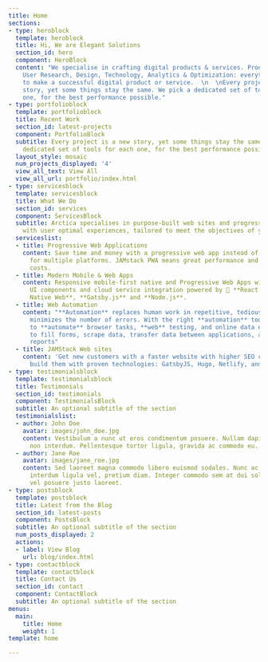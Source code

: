 ```yaml
---
title: Home
sections:
- type: heroblock
  template: heroblock
  title: Hi, We are Elegant Solutions
  section_id: hero
  component: HeroBlock
  content: "We specialise in crafting digital products & services. Product Strategy,
    User Research, Design, Technology, Analytics & Optimization: everything you need
    to make a successful digital product or service.  \n  \nEvery project is a new
    story, yet some things stay the same. We pick a dedicated set of tools for each
    one, for the best performance possible."
- type: portfolioblock
  template: portfolioblock
  title: Recent Work
  section_id: latest-projects
  component: PortfolioBlock
  subtitle: Every project is a new story, yet some things stay the same. We pick a
    dedicated set of tools for each one, for the best performance possible.
  layout_style: mosaic
  num_projects_displayed: '4'
  view_all_text: View All
  view_all_url: portfolio/index.html
- type: servicesblock
  template: servicesblock
  title: What We Do
  section_id: services
  component: ServicesBlock
  subtitle: Arctica specialises in purpose-built web sites and progressive web applications
    with user optimal experiences, tailored to meet the objectives of your business.
  serviceslist:
  - title: Progressive Web Applications
    content: Save time and money with a progressive web app instead of native apps
      for multiple platforms. JAMstack PWA means great performance and low hosting
      costs.
  - title: Modern Mobile & Web Apps
    content: Responsive mobile-first native and Progressive Web Apps with high-quality
      UI components and cloud service integration powered by  **React Native**, **React
      Native Web**, **Gatsby.js** and **Node.js**.
  - title: Web Automation
    content: "**Automation** replaces human work in repetitive, tedious tasks, and
      minimizes the number of errors. With the right **automation** tools, it is possible
      to **automate** browser tasks, **web** testing, and online data extraction,
      to fill forms, scrape data, transfer data between applications, and generate
      reports"
  - title: JAMStack Web sites
    content: 'Get new customers with a faster website with higher SEO chances. We
      build them with proven technologies: GatsbyJS, Hugo, Netlify, and many others.'
- type: testimonialsblock
  template: testimonialsblock
  title: Testimonials
  section_id: testimonials
  component: TestimonialsBlock
  subtitle: An optional subtitle of the section
  testimonialslist:
  - author: John Doe
    avatar: images/john_doe.jpg
    content: Vestibulum a nunc ut eros condimentum posuere. Nullam dapibus quis nunc
      non interdum. Pellentesque tortor ligula, gravida ac commodo eu.
  - author: Jane Roe
    avatar: images/jane_roe.jpg
    content: Sed laoreet magna commodo libero euismod sodales. Nunc ac libero convallis,
      interdum ligula vel, pretium diam. Integer commodo sem at dui sollicitudin,
      vel posuere justo laoreet.
- type: postsblock
  template: postsblock
  title: Latest from the Blog
  section_id: latest-posts
  component: PostsBlock
  subtitle: An optional subtitle of the section
  num_posts_displayed: 2
  actions:
  - label: View Blog
    url: blog/index.html
- type: contactblock
  template: contactblock
  title: Contact Us
  section_id: contact
  component: ContactBlock
  subtitle: An optional subtitle of the section
menus:
  main:
    title: Home
    weight: 1
template: home

---
```

